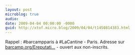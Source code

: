 ```yaml
---
layout: post
microblog: true
audio: 
date: 2009-04-04 00:00:00 -0000
guid: http://xtof.micro.blog/2009/04/04/t1450814383.html
---
```

Rappel : #barcampparis à #LaCantine - Paris. Adresse sur [barcamp.org/Ereputati...](http://barcamp.org/EreputationCamp) - ouvert aux non-inscrits.
